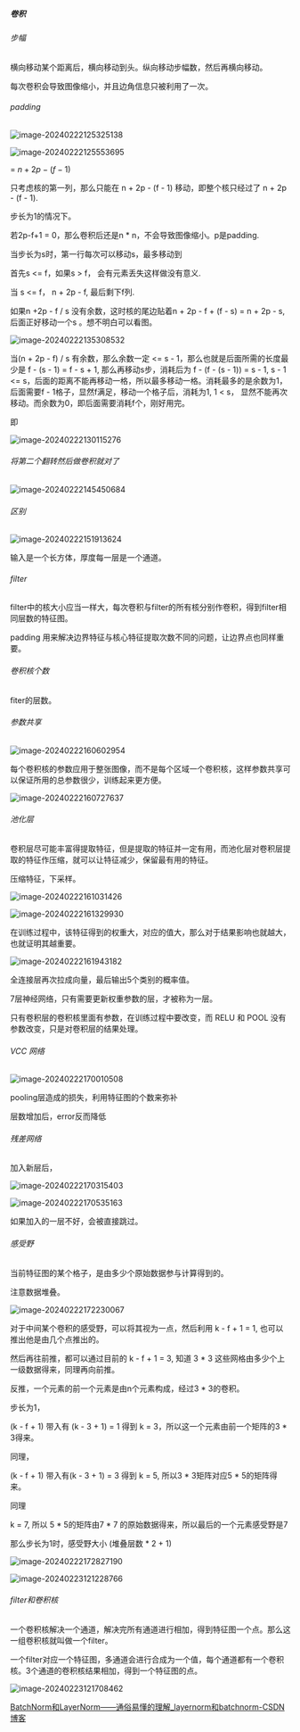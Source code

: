 ##### 卷积

###### 步幅

横向移动某个距离后，横向移动到头。纵向移动步幅数，然后再横向移动。

每次卷积会导致图像缩小，并且边角信息只被利用了一次。

###### padding

![image-20240222125325138](C:\Users\86186\AppData\Roaming\Typora\typora-user-images\image-20240222125325138.png)

![image-20240222125553695](C:\Users\86186\AppData\Roaming\Typora\typora-user-images\image-20240222125553695.png)

= ${n + 2p - (f - 1)}$

只考虑核的第一列，那么只能在 n + 2p - (f - 1) 移动，即整个核只经过了 n + 2p - (f - 1).

步长为1的情况下。

若2p-f+1 = 0，那么卷积后还是n * n，不会导致图像缩小。p是padding.

当步长为s时，第一行每次可以移动s，最多移动到

首先s <= f，如果s > f， 会有元素丢失这样做没有意义.

当 s <= f， n + 2p - f,  最后剩下f列.

如果n +2p - f / s 没有余数，这时核的尾边贴着n + 2p - f + (f - s) = n + 2p - s,后面正好移动一个s 。想不明白可以看图。

![image-20240222135308532](C:\Users\86186\AppData\Roaming\Typora\typora-user-images\image-20240222135308532.png)

当(n + 2p - f) / s 有余数，那么余数一定 <= s - 1，那么也就是后面所需的长度最少是 f - (s - 1) = f - s + 1,  那么再移动s步，消耗后为 f - (f - (s - 1)) =  s - 1, s - 1 <= s，后面的距离不能再移动一格，所以最多移动一格。消耗最多的是余数为1，后面需要f - 1格子，显然f满足，移动一个格子后，消耗为1, 1 < s， 显然不能再次移动。而余数为0，即后面需要消耗f个，刚好用完。

即

![image-20240222130115276](C:\Users\86186\AppData\Roaming\Typora\typora-user-images\image-20240222130115276.png)

###### 将第二个翻转然后做卷积就对了

![image-20240222145450684](C:\Users\86186\AppData\Roaming\Typora\typora-user-images\image-20240222145450684.png)

######   区别

![image-20240222151913624](C:\Users\86186\AppData\Roaming\Typora\typora-user-images\image-20240222151913624.png)

输入是一个长方体，厚度每一层是一个通道。

###### filter

filter中的核大小应当一样大，每次卷积与filter的所有核分别作卷积，得到filter相同层数的特征图。

padding 用来解决边界特征与核心特征提取次数不同的问题，让边界点也同样重要。



###### 卷积核个数

fiter的层数。



###### 参数共享

![image-20240222160602954](C:\Users\86186\AppData\Roaming\Typora\typora-user-images\image-20240222160602954.png)

每个卷积核的参数应用于整张图像，而不是每个区域一个卷积核，这样参数共享可以保证所用的总参数很少，训练起来更方便。

![image-20240222160727637](C:\Users\86186\AppData\Roaming\Typora\typora-user-images\image-20240222160727637.png)

###### 池化层

卷积层尽可能丰富得提取特征，但是提取的特征并一定有用，而池化层对卷积层提取的特征作压缩，就可以让特征减少，保留最有用的特征。

压缩特征，下采样。

![image-20240222161031426](C:\Users\86186\AppData\Roaming\Typora\typora-user-images\image-20240222161031426.png)

![image-20240222161329930](C:\Users\86186\AppData\Roaming\Typora\typora-user-images\image-20240222161329930.png)

在训练过程中，该特征得到的权重大，对应的值大，那么对于结果影响也就越大，也就证明其越重要。

![image-20240222161943182](C:\Users\86186\AppData\Roaming\Typora\typora-user-images\image-20240222161943182.png)

全连接层再次拉成向量，最后输出5个类别的概率值。

7层神经网络，只有需要更新权重参数的层，才被称为一层。

只有卷积层的卷积核里面有参数，在训练过程中要改变，而 RELU 和 POOL 没有参数改变，只是对卷积层的结果处理。

###### VCC 网络

![image-20240222170010508](C:\Users\86186\AppData\Roaming\Typora\typora-user-images\image-20240222170010508.png)

pooling层造成的损失，利用特征图的个数来弥补

层数增加后，error反而降低



###### 残差网络

加入新层后，

![image-20240222170315403](C:\Users\86186\AppData\Roaming\Typora\typora-user-images\image-20240222170315403.png)

![image-20240222170535163](C:\Users\86186\AppData\Roaming\Typora\typora-user-images\image-20240222170535163.png)

如果加入的一层不好，会被直接跳过。

###### 感受野

当前特征图的某个格子，是由多少个原始数据参与计算得到的。

注意数据堆叠。

![image-20240222172230067](C:\Users\86186\AppData\Roaming\Typora\typora-user-images\image-20240222172230067.png)

对于中间某个卷积的感受野，可以将其视为一点，然后利用 k - f + 1 = 1, 也可以推出他是由几个点推出的。

然后再往前推，都可以通过目前的 k - f + 1 = 3, 知道 3 * 3 这些网格由多少个上一级数据得来，同理再向前推。

 

反推，一个元素的前一个元素是由n个元素构成，经过3 * 3的卷积。

步长为1，

(k - f  + 1) 带入有 (k - 3 + 1) = 1 得到 k = 3，所以这一个元素由前一个矩阵的3 * 3得来。

同理，

(k - f + 1) 带入有(k - 3 + 1) = 3 得到 k = 5, 所以3 * 3矩阵对应5 * 5的矩阵得来。

同理

k = 7, 所以 5 * 5的矩阵由7 * 7 的原始数据得来，所以最后的一个元素感受野是7

那么步长为1时，感受野大小 (堆叠层数 * 2 + 1)

![image-20240222172827190](C:\Users\86186\AppData\Roaming\Typora\typora-user-images\image-20240222172827190.png)

![image-20240223121228766](C:\Users\86186\AppData\Roaming\Typora\typora-user-images\image-20240223121228766.png)

###### filter和卷积核

一个卷积核解决一个通道，解决完所有通道进行相加，得到特征图一个点。那么这一组卷积核就叫做一个filter。

一个filter对应一个特征图，多通道会进行合成为一个值，每个通道都有一个卷积核。3个通道的卷积核结果相加，得到一个特征图的点。

![image-20240223121708462](C:\Users\86186\AppData\Roaming\Typora\typora-user-images\image-20240223121708462.png)

[BatchNorm和LayerNorm——通俗易懂的理解_layernorm和batchnorm-CSDN博客](https://blog.csdn.net/Little_White_9/article/details/123345062)